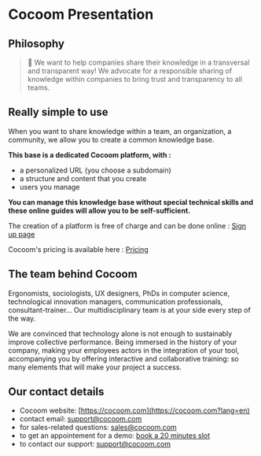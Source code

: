# Cocoom Presentation

## Philosophy

> 🌟 We want to help companies share their knowledge in a transversal and transparent way! We advocate for a responsible sharing of knowledge within companies to bring trust and transparency to all teams.



## Really simple to use

When you want to share knowledge within a team, an organization, a community, we allow you to create a common knowledge base.

**This base is a dedicated Cocoom platform, with :**

- a personalized URL (you choose a subdomain)
- a structure and content that you create
- users you manage

**You can manage this knowledge base without special technical skills and these online guides will allow you to be self-sufficient.**

The creation of a platform is free of charge and can be done online : [Sign up page](https://start.cocoom.com/signup?lng=en)

Cocoom's pricing is available here : [Pricing](https://cocoom.com/pricing/?lang=en)


## The team behind Cocoom

Ergonomists, sociologists, UX designers, PhDs in computer science, technological innovation managers, communication professionals, consultant-trainer...
Our multidisciplinary team is at your side every step of the way.

We are convinced that technology alone is not enough to sustainably improve collective performance. Being immersed in the history of your company, making your employees actors in the integration of your tool, accompanying you by offering interactive and collaborative training: so many elements that will make your project a success.


## Our contact details

- Cocoom website: [https://cocoom.com](https://cocoom.com?lang=en)
- contact email: <support@cocoom.com>
- for sales-related questions: <sales@cocoom.com>
- to get an appointement for a demo: [book a 20 minutes slot](https://calendly.com/cocoom/20min)
- to contact our support: <support@cocoom.com>
